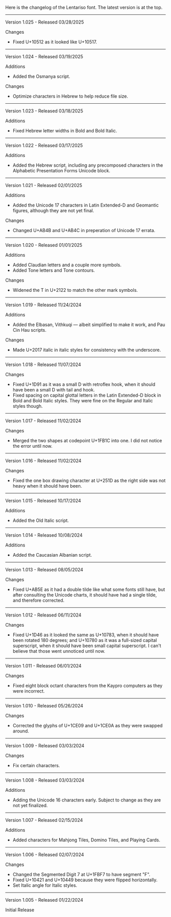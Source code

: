 Here is the changelog of the Lentariso font. The latest version is at the top.

-------------------------------------------------------------------------------

Version 1.025 - Released 03/28/2025

Changes
- Fixed U+10512 as it looked like U+10517.

-------------------------------------------------------------------------------

Version 1.024 - Released 03/19/2025

Additions
- Added the Osmanya script.

Changes
- Optimize characters in Hebrew to help reduce file size.

-------------------------------------------------------------------------------

Version 1.023 - Released 03/18/2025

Additions
- Fixed Hebrew letter widths in Bold and Bold Italic.

-------------------------------------------------------------------------------

Version 1.022 - Released 03/17/2025

Additions
- Added the Hebrew script, including any precomposed characters in the Alphabetic Presentation Forms Unicode block.

-------------------------------------------------------------------------------

Version 1.021 - Released 02/01/2025

Additions
- Added the Unicode 17 characters in Latin Extended-D and Geomantic figures, although they are not yet final.

Changes
- Changed U+AB4B and U+AB4C in preperation of Unicode 17 errata.

-------------------------------------------------------------------------------

Version 1.020 - Released 01/01/2025

Additions
- Added Claudian letters and a couple more symbols.
- Added Tone letters and Tone contours.

Changes
- Widened the T in U+2122 to match the other mark symbols.

-------------------------------------------------------------------------------

Version 1.019 - Released 11/24/2024

Additions
- Added the Elbasan, Vithkuqi — albeit simplified to make it work, and Pau Cin Hau scripts.

Changes
- Made U+2017 italic in italic styles for consistency with the underscore.

-------------------------------------------------------------------------------

Version 1.018 - Released 11/07/2024

Changes
- Fixed U+1D91 as it was a small D with retroflex hook, when it should have been a small D with tail and hook.
- Fixed spacing on capital glottal letters in the Latin Extended-D block in Bold and Bold Italic styles. They were fine on the Regular and Italic styles though.

-------------------------------------------------------------------------------

Version 1.017 - Released 11/02/2024

Changes
- Merged the two shapes at codepoint U+1FB1C into one. I did not notice the error until now.

-------------------------------------------------------------------------------

Version 1.016 - Released 11/02/2024

Changes
- Fixed the one box drawing character at U+251D as the right side was not heavy when it should have been.

-------------------------------------------------------------------------------

Version 1.015 - Released 10/17/2024

Additions
- Added the Old Italic script.

-------------------------------------------------------------------------------

Version 1.014 - Released 10/08/2024

Additions
- Added the Caucasian Albanian script.

-------------------------------------------------------------------------------

Version 1.013 - Released 08/05/2024

Changes
- Fixed U+AB5E as it had a double tilde like what some fonts still have, but after consulting the Unicode charts, it should have had a single tilde, and therefore corrected.

-------------------------------------------------------------------------------

Version 1.012 - Released 06/11/2024

Changes
- Fixed U+1D46 as it looked the same as U+10783, when it should have been rotated 180 degrees; and U+10780 as it was a full-sized capital superscript, when it should have been small capital superscript. I can't believe that those went unnoticed until now.

-------------------------------------------------------------------------------

Version 1.011 - Released 06/01/2024

Changes
- Fixed eight block octant characters from the Kaypro computers as they were incorrect.

-------------------------------------------------------------------------------

Version 1.010 - Released 05/26/2024

Changes
- Corrected the glyphs of U+1CE09 and U+1CE0A as they were swapped around.

-------------------------------------------------------------------------------

Version 1.009 - Released 03/03/2024

Changes
- Fix certain characters.

-------------------------------------------------------------------------------

Version 1.008 - Released 03/03/2024

Additions
- Adding the Unicode 16 characters early. Subject to change as they are not yet finalized.

-------------------------------------------------------------------------------

Version 1.007 - Released 02/15/2024

Additions
- Added characters for Mahjong Tiles, Domino Tiles, and Playing Cards.

-------------------------------------------------------------------------------

Version 1.006 - Released 02/07/2024

Changes
- Changed the Segmented Digit 7 at U+1FBF7 to have segment "F".
- Fixed U+10421 and U+10449 because they were flipped horizontally.
- Set Italic angle for Italic styles.

-------------------------------------------------------------------------------

Version 1.005 - Released 01/22/2024

Initial Release
